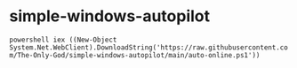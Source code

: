 # simple-windows-autopilot


`powershell iex ((New-Object System.Net.WebClient).DownloadString('https://raw.githubusercontent.com/The-Only-God/simple-windows-autopilot/main/auto-online.ps1'))`
